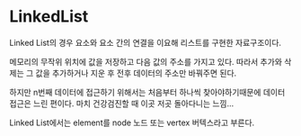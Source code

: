 # LinkedList

Linked List의 경우 요소와 요소 간의 연결을 이요해 리스트를 구현한 자료구조이다.

메모리의 무작위 위치에 값을 저장하고 다음 값의 주소를 가지고 있다. 따라서 추가와 삭제는 그 값을 추가하거나 지운 후 전후 데이터의 주소만 바꿔주면 된다.

하지만 n번째 데이터에 접근하기 위해서는 처음부터 하나씩 찾아야하기때문에 데이터 접근은 느린 편이다. 마치 건강검진할 때 이곳 저곳 돌아다니는 느낌…

Linked List에서는 element를 node 노드 또는 vertex 버텍스라고 부른다.